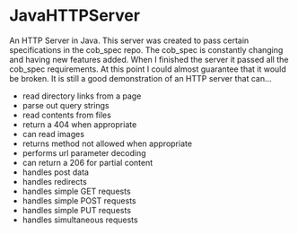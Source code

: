 JavaHTTPServer
==============

An HTTP Server in Java. This server was created to pass certain specifications in the cob_spec repo.  The cob_spec is constantly changing and having new features added.  When I finished the server it passed all the cob_spec requirements.  At this point I could almost guarantee that it would be broken.  It is still a good demonstration of an HTTP server that can...

+ read directory links from a page
+ parse out query strings
+ read contents from files
+ return a 404 when appropriate
+ can read images
+ returns method not allowed when appropriate
+ performs url parameter decoding
+ can return a 206 for partial content
+ handles post data
+ handles redirects
+ handles simple GET requests
+ handles simple POST requests
+ handles simple PUT requests
+ handles simultaneous requests
